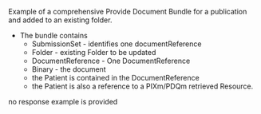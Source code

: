 Example of a comprehensive Provide Document Bundle for a publication and added to an existing folder.
- The bundle contains
  - SubmissionSet - identifies one documentReference
  - Folder - existing Folder to be updated
  - DocumentReference - One DocumentReference
  - Binary - the document
  - the Patient is contained in the DocumentReference
  - the Patient is also a reference to a PIXm/PDQm retrieved Resource.

no response example is provided
